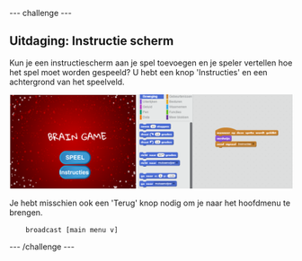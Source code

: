 \--- challenge \---

## Uitdaging: Instructie scherm

Kun je een instructiescherm aan je spel toevoegen en je speler vertellen hoe het spel moet worden gespeeld? U hebt een knop 'Instructies' en een achtergrond van het speelveld.

![screenshot](images/brain-instructions.png)

Je hebt misschien ook een 'Terug' knop nodig om je naar het hoofdmenu te brengen.

```blocks
    broadcast [main menu v]
```

\--- /challenge \---